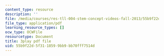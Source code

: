 ```yaml
---
content_type: resource
description: ''
file: /media/courses/res-tll-004-stem-concept-videos-fall-2013/55b9f22d5f3118599bb9bb70fff7514d_tGqogBLtK4M.pdf
file_type: application/pdf
learning_resource_types: []
ocw_type: OCWFile
resourcetype: Document
title: 3play pdf file
uid: 55b9f22d-5f31-1859-9bb9-bb70fff7514d
---
```

